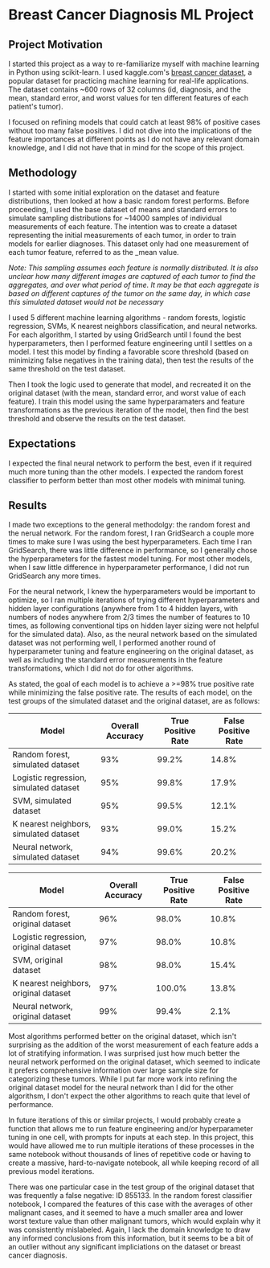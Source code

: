 # Breast Cancer Diagnosis ML Project

## Project Motivation

I started this project as a way to re-familiarize myself with machine learning in Python using scikit-learn. I used kaggle.com's [breast cancer dataset](https://www.kaggle.com/datasets/wasiqaliyasir/breast-cancer-dataset), a popular dataset for practicing machine learning for real-life applications. The dataset contains ~600 rows of 32 columns (id, diagnosis, and the mean, standard error, and worst values for ten different features of each patient's tumor). 

I focused on refining models that could catch at least 98% of positive cases without too many false positives. I did not dive into the implications of the feature importances at different points as I do not have any relevant domain knowledge, and I did not have that in mind for the scope of this project.


## Methodology

I started with some initial exploration on the dataset and feature distributions, then looked at how a basic random forest performs. Before proceeding, I used the base dataset of means and standard errors to simulate sampling distributions for ~14000 samples of individual measurements of each feature. The intention was to create a dataset representing the initial measurements of each tumor, in order to train models for earlier diagnoses. This dataset only had one measurement of each tumor feature, referred to as the _mean value.

*Note: This sampling assumes each feature is normally distributed. It is also unclear how many different images are captured of each tumor to find the aggregates, and over what period of time. It may be that each aggregate is based on different captures of the tumor on the same day, in which case this simulated dataset would not be necessary*

I used 5 different machine learning algorithms - random forests, logistic regression, SVMs, K nearest neighbors classification, and neural networks. For each algorithm, I started by using GridSearch until I found the best hyperparameters, then I performed feature engineering until I settles on a model. I test this model by finding a favorable score threshold (based on minimizing false negatives in the training data), then test the results of the same threshold on the test dataset.

Then I took the logic used to generate that model, and recreated it on the original dataset (with the mean, standard error, and worst value of each feature). I train this model using the same hyperparamaters and feature transformations as the previous iteration of the model, then find the best threshold and observe the results on the test dataset.


## Expectations

I expected the final neural network to perform the best, even if it required much more tuning than the other models. I expected the random forest classifier to perform better than most other models with minimal tuning.


## Results

I made two exceptions to the general methodolgy: the random forest and the nerual network. For the random forest, I ran GridSearch a couple more times to make sure I was using the best hyperparameters. Each time I ran GridSearch, there was little difference in performance, so I generally chose the hyperparameters for the fastest model tuning. For most other models, when I saw little difference in hyperparameter performance, I did not run GridSearch any more times.

For the neural network, I knew the hyperparameters would be important to optimize, so I ran multiple iterations of trying different hyperparameters and hidden layer configurations (anywhere from 1 to 4 hidden layers, with numbers of nodes anywhere from 2/3 times the number of features to 10 times, as following conventional tips on hidden layer sizing were not helpful for the simulated data). Also, as the neural network based on the simulated dataset was not performing well, I performed another round of hyperparameter tuning and feature engineering on the original dataset, as well as including the standard error measurements in the feature transformations, which I did not do for other algorithms.

As stated, the goal of each model is to achieve a >=98% true positive rate while minimizing the false positive rate. The results of each model, on the test groups of the simulated dataset and the original dataset, are as follows:

| Model | Overall Accuracy | True Positive Rate | False Positive Rate |
| ------------- | ------------- | ------------- | ------------- |
| Random forest, simulated dataset | 93% | 99.2% | 14.8% |
| Logistic regression, simulated dataset | 95% | 99.8% | 17.9% |
| SVM, simulated dataset  | 95% | 99.5% | 12.1% |
| K nearest neighbors, simulated dataset | 93% | 99.0% | 15.2% |
| Neural network, simulated dataset  | 94% | 99.6% | 20.2% |

| Model | Overall Accuracy | True Positive Rate | False Positive Rate |
| ------------- | ------------- | ------------- | ------------- |
| Random forest, original dataset  | 96% | 98.0% | 10.8% |
| Logistic regression, original dataset  | 97% | 98.0% | 10.8% |
| SVM, original dataset  | 98% | 98.0% | 15.4% |
| K nearest neighbors, original dataset  | 97% | 100.0% | 13.8% |
| Neural network, original dataset  | 99% | 99.4% | 2.1% |

Most algorithms performed better on the original dataset, which isn't surprising as the addition of the worst measurement of each feature adds a lot of stratifying information. I was surprised just how much better the neural network performed on the original dataset, which seemed to indicate it prefers comprehensive information over large sample size for categorizing these tumors. While I put far more work into refining the original dataset model for the neural network than I did for the other algorithsm, I don't expect the other algorithms to reach quite that level of performance.

In future iterations of this or similar projects, I would probably create a function that allows me to run feature engineering and/or hyperparameter tuning in one cell, with prompts for inputs at each step. In this project, this would have allowed me to run multiple iterations of these processes in the same notebook without thousands of lines of repetitive code or having to create a massive, hard-to-navigate notebook, all while keeping record of all previous model iterations.

There was one particular case in the test group of the original dataset that was frequently a false negative: ID 855133. In the random forest classifier notebook, I compared the features of this case with the averages of other malignant cases, and it seemed to have a much smaller area and lower worst texture value than other malignant tumors, which would explain why it was consistently mislabeled. Again, I lack the domain knowledge to draw any informed conclusions from this information, but it seems to be a bit of an outlier without any significant impliciations on the dataset or breast cancer diagnosis.
